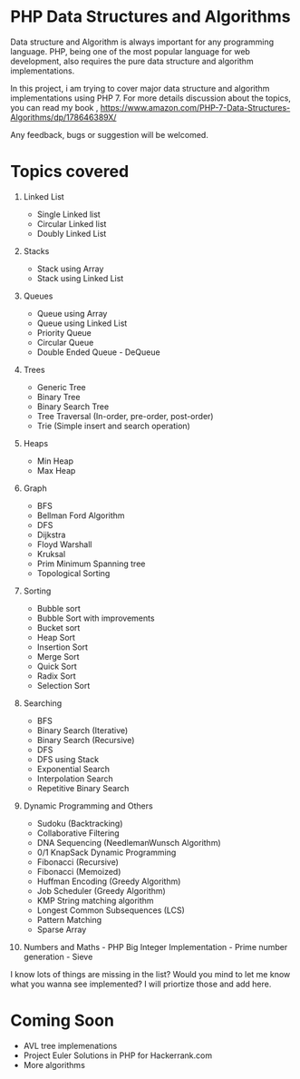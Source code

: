 # PHP Data Structures and Algorithms

Data structure and Algorithm is always important for any programming language. PHP, being one of the most popular language for web development, also requires the pure data structure and algorithm implementations. 

In this project, i am trying to cover major data structure and algorithm implementations using PHP 7. For more details discussion about the topics, you can read my book , https://www.amazon.com/PHP-7-Data-Structures-Algorithms/dp/178646389X/

Any feedback, bugs or suggestion will be welcomed. 

# Topics covered #

1. Linked List
   - Single Linked list
   - Circular Linked list
   - Doubly Linked List
   
2. Stacks
   - Stack using Array
   - Stack using Linked List

3. Queues
   - Queue using Array
   - Queue using Linked List
   - Priority Queue
   - Circular Queue
   - Double Ended Queue - DeQueue 
   
4. Trees
   - Generic Tree
   - Binary Tree
   - Binary Search Tree
   - Tree Traversal (In-order, pre-order, post-order)
   - Trie (Simple insert and search operation)


5. Heaps
    - Min Heap
    - Max Heap
 
6. Graph
    - BFS
    - Bellman Ford Algorithm
    - DFS
    - Dijkstra
    - Floyd Warshall
    - Kruksal
    - Prim Minimum Spanning tree
    - Topological Sorting
 
7. Sorting
    - Bubble sort
    - Bubble Sort with improvements
    - Bucket sort
    - Heap Sort
    - Insertion Sort
    - Merge Sort
    - Quick Sort
    - Radix Sort
    - Selection Sort
 
8. Searching
    - BFS
    - Binary Search (Iterative)
    - Binary Search (Recursive)
    - DFS
    - DFS using Stack
    - Exponential Search
    - Interpolation Search
    - Repetitive Binary Search
 
9. Dynamic Programming and Others
    - Sudoku (Backtracking)
    - Collaborative Filtering
    - DNA Sequencing (NeedlemanWunsch Algorithm)
    - 0/1 KnapSack Dynamic Programming
    - Fibonacci (Recursive)
    - Fibonacci (Memoized)
    - Huffman Encoding (Greedy Algorithm)
    - Job Scheduler (Greedy Algorithm)
    - KMP String matching algorithm
    - Longest Common Subsequences (LCS)
    - Pattern Matching
    - Sparse Array 
    
 10. Numbers and Maths
    - PHP Big Integer Implementation
    - Prime number generation - Sieve


I know lots of things are missing in the list? Would you mind to let me know what you wanna see implemented? I will priortize those and add here. 


# Coming Soon #

- AVL tree implemenations 
- Project Euler Solutions in PHP for Hackerrank.com 
- More algorithms 